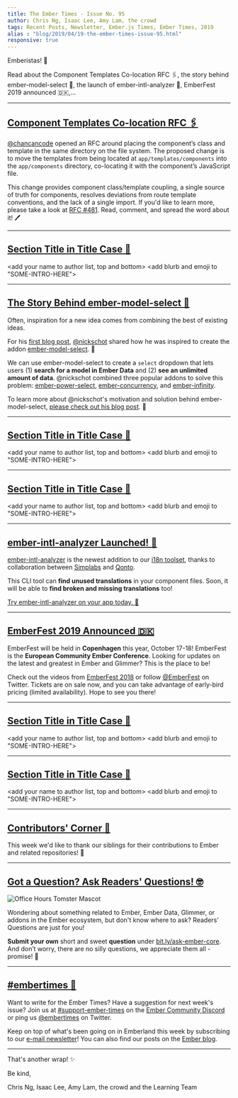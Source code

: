 ```yaml
---
title: The Ember Times - Issue No. 95
author: Chris Ng, Isaac Lee, Amy Lam, the crowd
tags: Recent Posts, Newsletter, Ember.js Times, Ember Times, 2019
alias : "blog/2019/04/19-the-ember-times-issue-95.html"
responsive: true
---
```


<change date in alias and filename on day of send>

<SAYING-HELLO-IN-YOUR-FAVORITE-LANGUAGE> Emberistas! 🐹

Read about the Component Templates Co-location RFC 🖇️, the story behind ember-model-select 📔, the launch of ember-intl-analyzer 🚀, 
EmberFest 2019 announced 🇩🇰,...
<SOME-INTRO-HERE-TO-KEEP-THEM-SUBSCRIBERS-READING>

---

## [Component Templates Co-location RFC 🖇️](https://github.com/emberjs/rfcs/pull/481)

[@chancancode](https://github.com/chancancode) opened an RFC around placing the component’s class and template in the same directory on the file system. The proposed change is to move the templates from being located at `app/templates/components` into the `app/components` directory, co-locating it with the component’s JavaScript file.

This change provides component class/template coupling, a single source of truth for components, resolves deviations from route template conventions, and the lack of a single import. If you'd like to learn more, please take a look at [RFC #481](https://github.com/emberjs/rfcs/pull/481). Read, comment, and spread the word about it! 🖊️

---

## [Section Title in Title Case 🐹](#section-url)
<change section title emoji>
<consider adding some bold to your paragraph>
  
<add your name to author list, top and bottom>
<add blurb and emoji to "SOME-INTRO-HERE">

---

## [The Story Behind ember-model-select 📔](https://nickschot.nl/blog/creating-ember-model-select)

Often, inspiration for a new idea comes from combining the best of existing ideas.

For his [first blog post](https://nickschot.nl/blog/creating-ember-model-select), [@nickschot](https://github.com/nickschot) shared how he was inspired to create the addon [ember-model-select](https://nickschot.github.io/ember-model-select/). 🎉

We can use ember-model-select to create a `select` dropdown that lets users (1) **search for a model in Ember Data** and (2) **see an unlimited amount of data**. @nickschot combined three popular addons to solve this problem: [ember-power-select](https://ember-power-select.com/), [ember-concurrency](http://ember-concurrency.com), and [ember-infinity](https://github.com/ember-infinity/ember-infinity).

To learn more about @nickschot's motivation and solution behind ember-model-select, [please check out his blog post](https://nickschot.nl/blog/creating-ember-model-select). 🙏

  
---

## [Section Title in Title Case 🐹](#section-url)
<change section title emoji>
<consider adding some bold to your paragraph>
  
<add your name to author list, top and bottom>
<add blurb and emoji to "SOME-INTRO-HERE">
  
---

## [Section Title in Title Case 🐹](#section-url)
<change section title emoji>
<consider adding some bold to your paragraph>
  
<add your name to author list, top and bottom>
<add blurb and emoji to "SOME-INTRO-HERE">
  
---

## [ember-intl-analyzer Launched! 🚀](https://github.com/simplabs/ember-intl-analyzer)

[ember-intl-analyzer](https://github.com/simplabs/ember-intl-analyzer) is the newest addition to our [i18n toolset](https://github.com/ember-intl/ember-intl), thanks to collaboration between [Simplabs](https://simplabs.com/) and [Qonto](https://qonto.eu/).

This CLI tool can **find unused translations** in your component files. Soon, it will be able to **find broken and missing translations** too!

[Try ember-intl-analyzer on your app today. 💛](https://github.com/simplabs/ember-intl-analyzer)
  
---

## [EmberFest 2019 Announced 🇩🇰](https://emberfest.eu/)
  
EmberFest will be held in **Copenhagen** this year, October 17-18! EmberFest is the **European Community Ember Conference**. Looking for updates on the latest and greatest in Ember and Glimmer? This is the place to be! 

Check out the videos from [EmberFest 2018](https://www.youtube.com/playlist?list=PLN4SpDLOSVkSB9034lDNdP1JoNBGssax9) or follow [@EmberFest](https://twitter.com/EmberFest/) on Twitter. Tickets are on sale now, and you can take advantage of early-bird pricing (limited availability). Hope to see you there!
  
---

## [Section Title in Title Case 🐹](#section-url)
<change section title emoji>
<consider adding some bold to your paragraph>
  
<add your name to author list, top and bottom>
<add blurb and emoji to "SOME-INTRO-HERE">
  
---

## [Section Title in Title Case 🐹](#section-url)
<change section title emoji>
<consider adding some bold to your paragraph>
  
<add your name to author list, top and bottom>
<add blurb and emoji to "SOME-INTRO-HERE">
  
---

## [Contributors' Corner 👏](https://guides.emberjs.com/release/contributing/repositories/)

<p>This week we'd like to thank our siblings for their contributions to Ember and related repositories! 💖</p>

---

## [Got a Question? Ask Readers' Questions! 🤓](https://docs.google.com/forms/d/e/1FAIpQLScqu7Lw_9cIkRtAiXKitgkAo4xX_pV1pdCfMJgIr6Py1V-9Og/viewform)

<div class="blog-row">
  <img class="float-right small transparent padded" alt="Office Hours Tomster Mascot" title="Readers' Questions" src="/images/tomsters/officehours.png" />

  <p>Wondering about something related to Ember, Ember Data, Glimmer, or addons in the Ember ecosystem, but don't know where to ask? Readers’ Questions are just for you!</p>

<p><strong>Submit your own</strong> short and sweet <strong>question</strong> under <a href="https://bit.ly/ask-ember-core" target="rq">bit.ly/ask-ember-core</a>. And don’t worry, there are no silly questions, we appreciate them all - promise! 🤞</p>

</div>

---

## [#embertimes 📰](https://blog.emberjs.com/tags/newsletter.html) 

Want to write for the Ember Times? Have a suggestion for next week's issue? Join us at [#support-ember-times](https://discordapp.com/channels/480462759797063690/485450546887786506) on the [Ember Community Discord](https://discordapp.com/invite/zT3asNS) or ping us [@embertimes](https://twitter.com/embertimes) on Twitter.

Keep on top of what's been going on in Emberland this week by subscribing to our [e-mail newsletter](https://the-emberjs-times.ongoodbits.com/)! You can also find our posts on the [Ember blog](https://emberjs.com/blog/tags/newsletter.html).

---

That's another wrap! ✨

Be kind,

Chris Ng, Isaac Lee, Amy Lam, the crowd and the Learning Team
